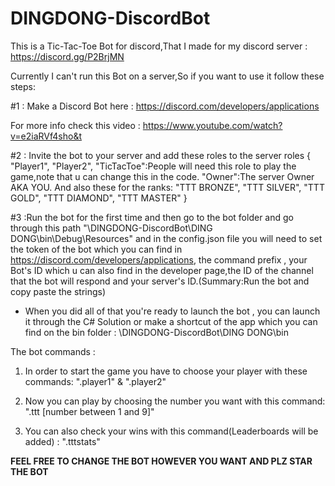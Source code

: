 # DINGDONG-DiscordBot
This is a Tic-Tac-Toe Bot for discord,That I made for my discord server : https://discord.gg/P2BrjMN 

Currently I can't run this Bot on a server,So if you want to use it follow these steps:

#1 : Make a Discord Bot here : https://discord.com/developers/applications 

For more info check this video : https://www.youtube.com/watch?v=e2iaRVf4sho&t

#2 : Invite the bot to your server and add these roles to the server roles 
{
"Player1",
"Player2",
"TicTacToe":People will need this role to play the game,note that u can change this in the code.
"Owner":The server Owner AKA YOU.
And also these for the ranks:
"TTT BRONZE",
"TTT SILVER",
"TTT GOLD",
"TTT DIAMOND",
"TTT MASTER"
}

#3 :Run the bot for the first time and then go to the bot folder and go through this path "\DINGDONG-DiscordBot\DING DONG\bin\Debug\Resources" and in the config.json file you will need to set the token of the bot which you can find in https://discord.com/developers/applications, the command prefix , your Bot's ID which u can also find in the developer page,the ID of the channel that the bot will respond and your server's ID.(Summary:Run the bot and copy paste the strings)

* When you did all of that you're ready to launch the bot , you can launch it through the C# Solution or make a shortcut of the app which you can find on the bin folder : \DINGDONG-DiscordBot\DING DONG\bin

The bot commands :

 1.  In order to start the game you have to choose your player with these commands: ".player1" & ".player2"

 2.  Now you can play by choosing the number you want with this command:  ".ttt [number between 1 and 9]"

 3. You can also check your wins with this command(Leaderboards will be added) : ".tttstats"

**FEEL FREE TO CHANGE THE BOT HOWEVER YOU WANT AND PLZ STAR THE BOT**






